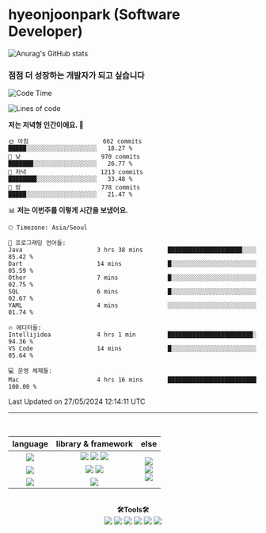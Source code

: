 # hyeonjoonpark (Software Developer)

![Anurag's GitHub stats](https://github-readme-stats.vercel.app/api?username=hyeonjoonpark&show_icons=true&theme=radical)

### 점점 더 성장하는 개발자가 되고 싶습니다

<a href="https://github.com/hyeonjoonpark"></a>

<div>

<!--START_SECTION:waka-->
![Code Time](http://img.shields.io/badge/Code%20Time-139%20hrs%2014%20mins-blue)

![Lines of code](https://img.shields.io/badge/%EC%A0%80%EB%8A%94%20%EC%97%AC%ED%83%9C%EA%B9%8C%EC%A7%80%20-2.5%20million%20%EC%A4%84%EC%9D%98%20%EC%BD%94%EB%93%9C%EB%A5%BC%20%EC%9E%91%EC%84%B1%ED%96%88%EC%96%B4%EC%9A%94.-blue)

**저는 저녁형 인간이에요. 🦉** 

```text
🌞 아침                     662 commits         █████░░░░░░░░░░░░░░░░░░░░   18.27 % 
🌆 낮　                     970 commits         ███████░░░░░░░░░░░░░░░░░░   26.77 % 
🌃 저녁                     1213 commits        ████████░░░░░░░░░░░░░░░░░   33.48 % 
🌙 밤　                     778 commits         █████░░░░░░░░░░░░░░░░░░░░   21.47 % 
```


📊 **저는 이번주를 이렇게 시간을 보냈어요.** 

```text
🕑︎ Timezone: Asia/Seoul

💬 프로그래밍 언어들: 
Java                     3 hrs 38 mins       █████████████████████░░░░   85.42 % 
Dart                     14 mins             █░░░░░░░░░░░░░░░░░░░░░░░░   05.59 % 
Other                    7 mins              █░░░░░░░░░░░░░░░░░░░░░░░░   02.75 % 
SQL                      6 mins              █░░░░░░░░░░░░░░░░░░░░░░░░   02.67 % 
YAML                     4 mins              ░░░░░░░░░░░░░░░░░░░░░░░░░   01.74 % 

🔥 에디터들: 
Intellijidea             4 hrs 1 min         ████████████████████████░   94.36 % 
VS Code                  14 mins             █░░░░░░░░░░░░░░░░░░░░░░░░   05.64 % 

💻 운영 체제들: 
Mac                      4 hrs 16 mins       █████████████████████████   100.00 % 
```


 Last Updated on 27/05/2024 12:14:11 UTC
<!--END_SECTION:waka-->



---
<br>

<div align="left">
<div align="center"> 
<table style="text-align: center;">
  <thead>
    <tr>
      <th>language</th>
      <th>library & framework</th>
      <th>else</th>
    </tr>
  </thead>
  <tbody>
    <tr>
      <td><img src="https://img.shields.io/badge/Javascript-e4e94f?style=for-the-badge&logo=javascript&logoColor=white"/></td>
      <td>
        <img src="https://img.shields.io/badge/Node.js-02a100?style=for-the-badge&logo=node.js&logoColor=white"/>
        <img src="https://img.shields.io/badge/express-000000?style=for-the-badge&logo=express&logoColor=white"/>
        <img src="https://img.shields.io/badge/React-61DAFB?style=for-the-badge&logo=React&logoColor=black"/>
      </td>
      <td rowspan="4">
        <img src="https://img.shields.io/badge/MySQL-ac4534?style=for-the-badge&logo=mysql&logoColor=black"/><br>
        <img src="https://img.shields.io/badge/ORACLE-F80000?style=for-the-badge&logo=oracle&logoColor=white"/><br>
        <img src="https://img.shields.io/badge/Docker-2496ED?style=for-the-badge&logo=Docker&logoColor=white"/><br>
      </td>
    </tr>
    <tr>
      <td><img src="https://img.shields.io/badge/Java-007396?style=for-the-badge&logo=java&logoColor=white"/></td>
      <td>
        <img src="https://img.shields.io/badge/spring-6DB33F?style=for-the-badge&logo=spring&logoColor=white"/>
        <img src="https://img.shields.io/badge/JPA-90ee90?style=for-the-badge&logo=JPA&logoColor=black"/>
      </td>
    </tr>
    <tr>
      <td><img src="https://img.shields.io/badge/Dart-343939?style=for-the-badge&logo=dart&logoColor=black"/></td>
      <td><img src="https://img.shields.io/badge/Flutter-02569B?style=for-the-badge&logo=flutter&logoColor=white"/></td>
    </tr>
  </tbody>
</table>

<br>

  <div align="center">
<b>🛠Tools🛠</b>
  </div>
  <div align="center">
<img src="https://img.shields.io/badge/Visual Studio code-24acf2?style=for-the-badge&logo=visualstudiocode&logoColor=white"/>
<img src="https://img.shields.io/badge/IntelliJ-darkblue?style=for-the-badge&logo=intelliJ&logoColor=white"/>
<img src="https://img.shields.io/badge/Android Studio-24acf2?style=for-the-badge&logo=androidstudio&logoColor=white"/>
<img src="https://img.shields.io/badge/Xcode-147EFB?style=for-the-badge&logo=Xcode&logoColor=white"/>
<img src="https://img.shields.io/badge/Git-orange?style=for-the-badge&logo=Git&logoColor=white"/>
<img src="https://img.shields.io/badge/Github-black?style=for-the-badge&logo=Github&logoColor=white"/>
  </div>
  <br>

</div>


